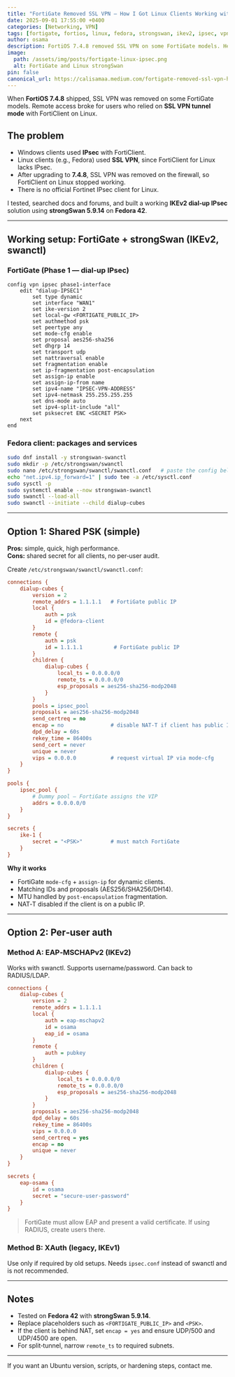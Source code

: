```yaml
---
title: "FortiGate Removed SSL VPN — How I Got Linux Clients Working with IPsec on Fedora 42"
date: 2025-09-01 17:55:00 +0400
categories: [Networking, VPN]
tags: [fortigate, fortios, linux, fedora, strongswan, ikev2, ipsec, vpn]
author: osama
description: FortiOS 7.4.8 removed SSL VPN on some FortiGate models. Here is a working IKEv2 + strongSwan setup for Fedora 42 using swanctl.
image:
  path: /assets/img/posts/fortigate-linux-ipsec.png
  alt: FortiGate and Linux strongSwan
pin: false
canonical_url: https://calisamaa.medium.com/fortigate-removed-ssl-vpn-heres-how-i-got-linux-clients-working-with-ipsec-on-fedora-42-493ab39c1a0d
---
```


When **FortiOS 7.4.8** shipped, SSL VPN was removed on some FortiGate models. Remote access broke for users who relied on **SSL VPN tunnel mode** with FortiClient on Linux.

## The problem

- Windows clients used **IPsec** with FortiClient.
- Linux clients (e.g., Fedora) used **SSL VPN**, since FortiClient for Linux lacks IPsec.
- After upgrading to **7.4.8**, SSL VPN was removed on the firewall, so FortiClient on Linux stopped working.
- There is no official Fortinet IPsec client for Linux.

I tested, searched docs and forums, and built a working **IKEv2 dial‑up IPsec** solution using **strongSwan 5.9.14** on **Fedora 42**.

---

## Working setup: FortiGate + strongSwan (IKEv2, swanctl)

### FortiGate (Phase 1 — dial‑up IPsec)

```shell
config vpn ipsec phase1-interface
    edit "dialup-IPSEC1"
        set type dynamic
        set interface "WAN1"
        set ike-version 2
        set local-gw <FORTIGATE_PUBLIC_IP>
        set authmethod psk
        set peertype any
        set mode-cfg enable
        set proposal aes256-sha256
        set dhgrp 14
        set transport udp
        set nattraversal enable
        set fragmentation enable
        set ip-fragmentation post-encapsulation
        set assign-ip enable
        set assign-ip-from name
        set ipv4-name "IPSEC-VPN-ADDRESS"
        set ipv4-netmask 255.255.255.255
        set dns-mode auto
        set ipv4-split-include "all"
        set psksecret ENC <SECRET PSK>
    next
end
```

### Fedora client: packages and services

```bash
sudo dnf install -y strongswan-swanctl
sudo mkdir -p /etc/strongswan/swanctl
sudo nano /etc/strongswan/swanctl/swanctl.conf   # paste the config below
echo "net.ipv4.ip_forward=1" | sudo tee -a /etc/sysctl.conf
sudo sysctl -p
sudo systemctl enable --now strongswan-swanctl
sudo swanctl --load-all
sudo swanctl --initiate --child dialup-cubes
```

---

## Option 1: Shared PSK (simple)

**Pros:** simple, quick, high performance.  
**Cons:** shared secret for all clients, no per‑user audit.

Create `/etc/strongswan/swanctl/swanctl.conf`:

```ini
connections {
    dialup-cubes {
        version = 2
        remote_addrs = 1.1.1.1   # FortiGate public IP
        local {
            auth = psk
            id = @fedora-client
        }
        remote {
            auth = psk
            id = 1.1.1.1          # FortiGate public IP
        }
        children {
            dialup-cubes {
                local_ts = 0.0.0.0/0
                remote_ts = 0.0.0.0/0
                esp_proposals = aes256-sha256-modp2048
            }
        }
        pools = ipsec_pool
        proposals = aes256-sha256-modp2048
        send_certreq = no
        encap = no               # disable NAT‑T if client has public IP
        dpd_delay = 60s
        rekey_time = 86400s
        send_cert = never
        unique = never
        vips = 0.0.0.0           # request virtual IP via mode‑cfg
    }
}

pools {
    ipsec_pool {
        # Dummy pool — FortiGate assigns the VIP
        addrs = 0.0.0.0/0
    }
}

secrets {
    ike-1 {
        secret = "<PSK>"         # must match FortiGate
    }
}
```

**Why it works**

- FortiGate `mode-cfg` + `assign-ip` for dynamic clients.
- Matching IDs and proposals (AES256/SHA256/DH14).
- MTU handled by `post-encapsulation` fragmentation.
- NAT‑T disabled if the client is on a public IP.

---

## Option 2: Per‑user auth

### Method A: EAP‑MSCHAPv2 (IKEv2)

Works with swanctl. Supports username/password. Can back to RADIUS/LDAP.

```ini
connections {
    dialup-cubes {
        version = 2
        remote_addrs = 1.1.1.1
        local {
            auth = eap-mschapv2
            id = osama
            eap_id = osama
        }
        remote {
            auth = pubkey
        }
        children {
            dialup-cubes {
                local_ts = 0.0.0.0/0
                remote_ts = 0.0.0.0/0
                esp_proposals = aes256-sha256-modp2048
            }
        }
        proposals = aes256-sha256-modp2048
        dpd_delay = 60s
        rekey_time = 86400s
        vips = 0.0.0.0
        send_certreq = yes
        encap = no
        unique = never
    }
}

secrets {
    eap-osama {
        id = osama
        secret = "secure-user-password"
    }
}
```

> FortiGate must allow EAP and present a valid certificate. If using RADIUS, create users there.

### Method B: XAuth (legacy, IKEv1)

Use only if required by old setups. Needs `ipsec.conf` instead of swanctl and is not recommended.

---

## Notes

- Tested on **Fedora 42** with **strongSwan 5.9.14**.
- Replace placeholders such as `<FORTIGATE_PUBLIC_IP>` and `<PSK>`.
- If the client is behind NAT, set `encap = yes` and ensure UDP/500 and UDP/4500 are open.
- For split‑tunnel, narrow `remote_ts` to required subnets.

---

If you want an Ubuntu version, scripts, or hardening steps, contact me.
